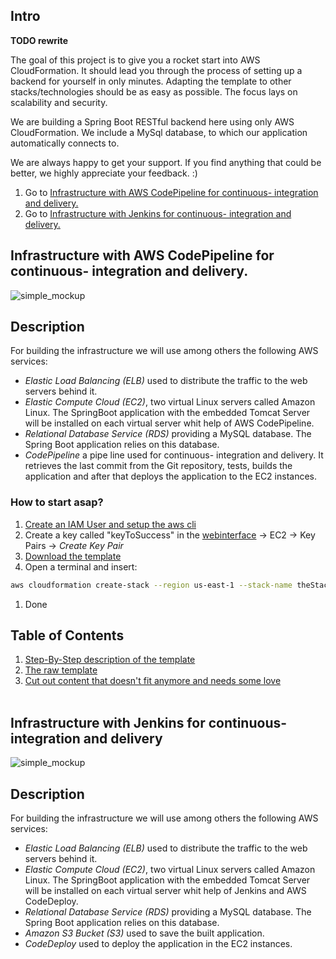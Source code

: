 ## Intro
**TODO rewrite**

The goal of this project is to give you a rocket start into AWS CloudFormation. It should lead you through the process of setting up a backend for yourself in only minutes. Adapting the template to other stacks/technologies should be as easy as possible. The focus lays on scalability and security. 

We are building a Spring Boot RESTful backend here using only AWS CloudFormation. We include a MySql database, to which our application automatically connects to.

We are always happy to get your support. If you find anything that could be better, we highly appreciate your feedback. :)

1. Go to [Infrastructure with AWS CodePipeline for continuous- integration and delivery.](#v1)
2. Go to [Infrastructure with Jenkins for continuous- integration and delivery.](#v2)


## <a name="v1">Infrastructure with AWS CodePipeline for continuous- integration and delivery.</a>
![simple_mockup](doc/images/infrastructure_pipeline.png)


## Description
For building the infrastructure we will use among others the following AWS services:
- *Elastic Load Balancing (ELB)* used to distribute the traffic to the web servers behind it.- *Elastic Compute Cloud (EC2)*, two virtual Linux servers called Amazon Linux. The SpringBoot application with the embedded Tomcat Server will be installed on each virtual server whit help of AWS CodePipeline.- *Relational Database Service (RDS)* providing a MySQL database. The Spring Boot application relies on this database.
- *CodePipeline* a pipe line used for continuous- integration and delivery. It retrieves the last commit from the Git repository, tests, builds the application and after that deploys the application to the EC2 instances.

### How to start asap?
1. [Create an IAM User and setup the aws cli](http://docs.aws.amazon.com/cli/latest/userguide/cli-chap-getting-set-up.html)
1. Create a key called "keyToSuccess" in the [webinterface](https://console.aws.amazon.com/console/home) -> EC2 -> Key Pairs -> *Create Key Pair*
1. [Download the template](cf_template/template.json)
1. Open a terminal and insert:
```bash
aws cloudformation create-stack --region us-east-1 --stack-name theStackIsBack --template-body file:///Users/PATH_TO_TEMPLATE/template.json --parameters ParameterKey=KeyName,ParameterValue=keyToSuccess ParameterKey=DBName,ParameterValue=TheDbName ParameterKey=DBPwd,ParameterValue=Th3P455w0rd ParameterKey=DBUser,ParameterValue=TheDbUser
```
1. Done

## Table of Contents
1. [Step-By-Step description of the template](doc/template-desc.md)
1. [The raw template](template/template.json)
1. [Cut out content that doesn't fit anymore and needs some love](doc/pleasemodernizeme.md)
<br/><br/>

## <a name="v2">Infrastructure with Jenkins for continuous- integration and delivery</a>

![simple_mockup](doc/images/infrastructure_jenkins_codeDeploy.png)

## Description
For building the infrastructure we will use among others the following AWS services:
- *Elastic Load Balancing (ELB)* used to distribute the traffic to the web servers behind it.- *Elastic Compute Cloud (EC2)*, two virtual Linux servers called Amazon Linux. The SpringBoot application with the embedded Tomcat Server will be installed on each virtual server whit help of Jenkins and AWS CodeDeploy.- *Relational Database Service (RDS)* providing a MySQL database. The Spring Boot application relies on this database.
- *Amazon S3 Bucket (S3)* used to save the built application.
- *CodeDeploy* used to deploy the application in the EC2 instances.